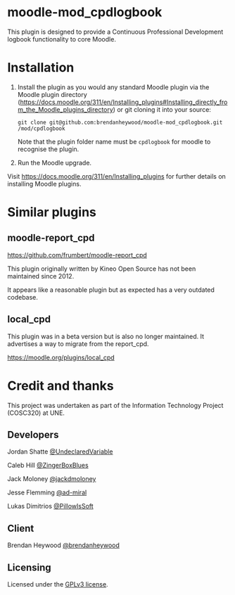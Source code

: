 # moodle-mod_cpdlogbook

This plugin is designed to provide a Continuous Professional Development logbook functionality to core Moodle.


# Installation

1. Install the plugin as you would any standard Moodle plugin via the Moodle plugin directory 
   (https://docs.moodle.org/311/en/Installing_plugins#Installing_directly_from_the_Moodle_plugins_directory) or git cloning it into your source:
   ```
   git clone git@github.com:brendanheywood/moodle-mod_cpdlogbook.git /mod/cpdlogbook
   ```
   Note that the plugin folder name must be `cpdlogbook` for moodle to recognise the plugin.

2. Run the Moodle upgrade.

Visit https://docs.moodle.org/311/en/Installing_plugins for further details on installing Moodle plugins.

# Similar plugins

## moodle-report_cpd

https://github.com/frumbert/moodle-report_cpd

This plugin originally written by Kineo Open Source has not been maintained since 2012.

It appears like a reasonable plugin but as expected has a very outdated codebase.

## local_cpd

This plugin was in a beta version but is also no longer maintained. It advertises a way to migrate from the report_cpd.

https://moodle.org/plugins/local_cpd


# Credit and thanks

This project was undertaken as part of the Information Technology Project (COSC320) at UNE.

## Developers

Jordan Shatte [@UndeclaredVariable](https://github.com/UndeclaredVariable)

Caleb Hill [@ZingerBoxBlues](https://github.com/ZingerBoxBlues)

Jack Moloney [@jackdmoloney](https://github.com/jackdmoloney)

Jesse Flemming [@ad-miral](https://github.com/ad-miral)

Lukas Dimitrios [@PillowIsSoft](https://github.com/PillowIsSoft)

## Client

Brendan Heywood [@brendanheywood](https://github.com/brendanheywood)

## Licensing

Licensed under the [GPLv3 license](LICENSE).
